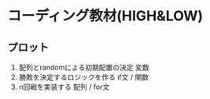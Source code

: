 # コーディング教材(HIGH&LOW)

## プロット

1. 配列とrandomによる初期配置の決定 変数
2. 勝敗を決定するロジックを作る if文 / 関数
3. n回戦を実装する 配列 / for文


